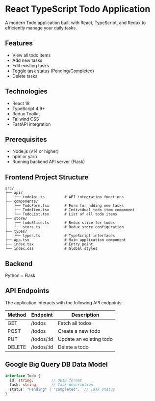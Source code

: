 # React TypeScript Todo Application

A modern Todo application built with React, TypeScript, and Redux to efficiently manage your daily tasks.

## Features

- View all todo items
- Add new tasks
- Edit existing tasks
- Toggle task status (Pending/Completed)
- Delete tasks

## Technologies

- React 18
- TypeScript 4.9+
- Redux Toolkit
- Tailwind CSS
- FastAPI integration

## Prerequisites

- Node.js (v14 or higher)
- npm or yarn
- Running backend API server (Flask)

## Frontend Project Structure

```
src/
├── api/
│   └── todoApi.ts         # API integration functions
├── components/
│   ├── TodoForm.tsx       # Form for adding new tasks
│   ├── TodoItem.tsx       # Individual todo item component
│   └── TodoList.tsx       # List of all todo items
├── store/
│   ├── todoSlice.ts       # Redux slice for todos
│   └── store.ts           # Redux store configuration
├── types/
│   └── types.ts           # TypeScript interfaces
├── App.tsx                # Main application component
├── index.tsx              # Entry point
└── index.css              # Global styles
```

## Backend
Python + Flask

## API Endpoints

The application interacts with the following API endpoints:

| Method | Endpoint | Description |
|--------|----------|-------------|
| GET    | /todos   | Fetch all todos |
| POST   | /todos   | Create a new todo |
| PUT    | /todos/:id | Update an existing todo |
| DELETE | /todos/:id | Delete a todo |

## Google Big Query DB Data Model

```typescript
interface Todo {
  id: string;        // UUID format
  task: string;      // Task description
  status: "Pending" | "Completed";  // Task status
}
```
